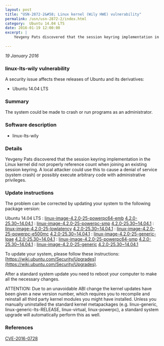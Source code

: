 ```yaml
---
layout: post
title: "USN-2872-2&#58; Linux kernel (Wily HWE) vulnerability"
permalink: /usn/usn-2872-2/index.html
category:  Ubuntu 14.04 LTS
date: 2016-01-19 12:00:00
excerpt: |
    Yevgeny Pats discovered that the session keyring implementation in the Linux kernel did not properly reference count when joining an existing session keyring. A local attacker could use this to cause a denial of service (system crash) or possibly execute arbitrary code with administrative privileges. 
    
--- 
```

 
 

*19 January 2016*

### linux-lts-wily vulnerability

A security issue affects these releases of Ubuntu and its derivatives:

* Ubuntu 14.04 LTS

### Summary

The system could be made to crash or run programs as an administrator. 

### Software description

* linux-lts-wily 

### Details

Yevgeny Pats discovered that the session keyring implementation in the Linux kernel did not properly reference count when joining an existing session keyring. A local attacker could use this to cause a denial of service (system crash) or possibly execute arbitrary code with administrative privileges. 

### Update instructions

The problem can be corrected by updating your system to the following package version:

Ubuntu 14.04 LTS
 : [linux-image-4.2.0-25-powerpc64-emb](https://launchpad.net/ubuntu/+source/linux-lts-wily) <span> [4.2.0-25.30~14.04.1](https://launchpad.net/ubuntu/+source/linux-lts-wily/4.2.0-25.30~14.04.1) </span> 
 : [linux-image-4.2.0-25-powerpc-smp](https://launchpad.net/ubuntu/+source/linux-lts-wily) <span> [4.2.0-25.30~14.04.1](https://launchpad.net/ubuntu/+source/linux-lts-wily/4.2.0-25.30~14.04.1) </span> 
 : [linux-image-4.2.0-25-lowlatency](https://launchpad.net/ubuntu/+source/linux-lts-wily) <span> [4.2.0-25.30~14.04.1](https://launchpad.net/ubuntu/+source/linux-lts-wily/4.2.0-25.30~14.04.1) </span> 
 : [linux-image-4.2.0-25-powerpc-e500mc](https://launchpad.net/ubuntu/+source/linux-lts-wily) <span> [4.2.0-25.30~14.04.1](https://launchpad.net/ubuntu/+source/linux-lts-wily/4.2.0-25.30~14.04.1) </span> 
 : [linux-image-4.2.0-25-generic-lpae](https://launchpad.net/ubuntu/+source/linux-lts-wily) <span> [4.2.0-25.30~14.04.1](https://launchpad.net/ubuntu/+source/linux-lts-wily/4.2.0-25.30~14.04.1) </span> 
 : [linux-image-4.2.0-25-powerpc64-smp](https://launchpad.net/ubuntu/+source/linux-lts-wily) <span> [4.2.0-25.30~14.04.1](https://launchpad.net/ubuntu/+source/linux-lts-wily/4.2.0-25.30~14.04.1) </span> 
 : [linux-image-4.2.0-25-generic](https://launchpad.net/ubuntu/+source/linux-lts-wily) <span> [4.2.0-25.30~14.04.1](https://launchpad.net/ubuntu/+source/linux-lts-wily/4.2.0-25.30~14.04.1) </span> 

To update your system, please follow these instructions: [https://wiki.ubuntu.com/Security/Upgrades](https://wiki.ubuntu.com/Security/Upgrades).

After a standard system update you need to reboot your computer to make all the necessary changes.

ATTENTION: Due to an unavoidable ABI change the kernel updates have been given a new version number, which requires you to recompile and reinstall all third party kernel modules you might have installed. Unless you manually uninstalled the standard kernel metapackages (e.g. linux-generic, linux-generic-lts-RELEASE, linux-virtual, linux-powerpc), a standard system upgrade will automatically perform this as well. 

### References

 
 [CVE-2016-0728](http://people.ubuntu.com/~ubuntu-security/cve/CVE-2016-0728)
 

